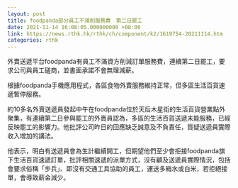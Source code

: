 ```yaml
---
layout: post
title: foodpanda部分員工不滿削服務費　第二日罷工
date: 2021-11-14 16:08:05.000000000 +08:00
link: https://news.rthk.hk/rthk/ch/component/k2/1619754-20211114.htm
categories: rthk
---
```


外賣送遞平台foodpanda有員工不滿資方削減訂單服務費，連續第二日罷工，要求公司與員工磋商，並書面承諾不會無理減薪。

根據foodpanda手機應用程式，各區食物外賣服務維持正常，但多區生活百貨速遞暫停服務。

約10多名外賣送遞員發起中午在foodpanda位於天后木星街的生活百貨營業點外聚集，有連續第二日參與罷工的外賣員認為，多區的生活百貨送遞未能服務，已經反映罷工的影響力。他批評公司昨日的回應缺乏誠意及不負責任，質疑送遞員實際收入增加的講法。

他表示，明白有送遞員會為生計繼續開工，但期望他們至少會拒接foodpanda旗下生活百貨速遞訂單，批評相關速遞的派單方式，沒有顧及送遞員實際情況，包括會要求俗稱「步兵」、即沒有交通工具協助的員工，運送多箱水或白米，若拒絕接單，會導致薪金減少。
